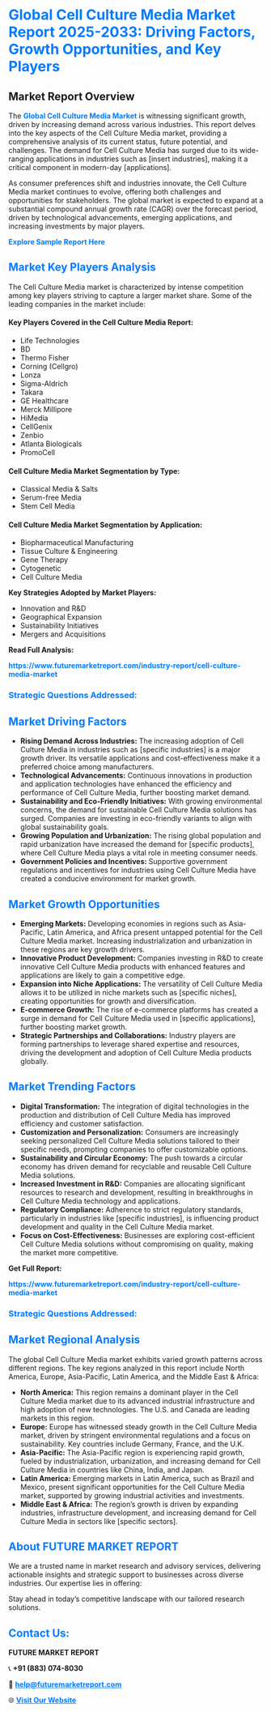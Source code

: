 <h1 style="color: #007BFF;">Global Cell Culture Media Market Report 2025-2033: Driving Factors, Growth Opportunities, and Key Players</h1>

<section id="overview">
<h2>Market Report Overview</h2>
<p>The <a href="https://www.futuremarketreport.com/industry-report/cell-culture-media-market" style="color: #007BFF; text-decoration: none;"><strong>Global Cell Culture Media Market</strong></a> is witnessing significant growth, driven by increasing demand across various industries. This report delves into the key aspects of the Cell Culture Media market, providing a comprehensive analysis of its current status, future potential, and challenges. The demand for Cell Culture Media has surged due to its wide-ranging applications in industries such as [insert industries], making it a critical component in modern-day [applications].</p>
<p>As consumer preferences shift and industries innovate, the Cell Culture Media market continues to evolve, offering both challenges and opportunities for stakeholders. The global market is expected to expand at a substantial compound annual growth rate (CAGR) over the forecast period, driven by technological advancements, emerging applications, and increasing investments by major players.</p>
</section>

<section id="overview">
<p><a href="https://www.futuremarketreport.com/request-sample/reportId=121852" style="color: #007BFF; text-decoration: none;"><strong>Explore Sample Report Here</strong></a></p>
</section>

<section id="key-players">
<h2 style="color: #007BFF;">Market Key Players Analysis</h2>
<p>The Cell Culture Media market is characterized by intense competition among key players striving to capture a larger market share. Some of the leading companies in the market include:</p>
<h4>Key Players Covered in the Cell Culture Media Report:</h4>
<ul><li>Life Technologies</li><li>BD</li><li>Thermo Fisher</li><li>Corning (Cellgro)</li><li>Lonza</li><li>Sigma-Aldrich</li><li>Takara</li><li>GE Healthcare</li><li>Merck Millipore</li><li>HiMedia</li><li>CellGenix</li><li>Zenbio</li><li>Atlanta Biologicals</li><li>PromoCell</li></ul>
<h4>Cell Culture Media Market Segmentation by Type:</h4>
<ul><li>Classical Media &amp; Salts</li><li>Serum-free Media</li><li>Stem Cell Media</li></ul>

<h4>Cell Culture Media Market Segmentation by Application:</h4>
<ul><li>Biopharmaceutical Manufacturing</li><li>Tissue Culture &amp; Engineering</li><li>Gene Therapy</li><li>Cytogenetic</li><li>Cell Culture Media</li></ul>
<p><strong>Key Strategies Adopted by Market Players:</strong></p>
<ul>
<li>Innovation and R&D</li>
<li>Geographical Expansion</li>
<li>Sustainability Initiatives</li>
<li>Mergers and Acquisitions</li>
</ul>
</section>

<section>
<p><strong>Read Full Analysis: </strong></p><a href="https://www.futuremarketreport.com/industry-report/cell-culture-media-market" style="color: #007BFF; text-decoration: none;"><strong>https://www.futuremarketreport.com/industry-report/cell-culture-media-market</strong></a>
<h3 style="color: #007BFF;">Strategic Questions Addressed:</h3>
</section>

<section id="driving-factors">
<h2 style="color: #007BFF;">Market Driving Factors</h2>
<ul>
<li><strong>Rising Demand Across Industries:</strong> The increasing adoption of Cell Culture Media in industries such as [specific industries] is a major growth driver. Its versatile applications and cost-effectiveness make it a preferred choice among manufacturers.</li>
<li><strong>Technological Advancements:</strong> Continuous innovations in production and application technologies have enhanced the efficiency and performance of Cell Culture Media, further boosting market demand.</li>
<li><strong>Sustainability and Eco-Friendly Initiatives:</strong> With growing environmental concerns, the demand for sustainable Cell Culture Media solutions has surged. Companies are investing in eco-friendly variants to align with global sustainability goals.</li>
<li><strong>Growing Population and Urbanization:</strong> The rising global population and rapid urbanization have increased the demand for [specific products], where Cell Culture Media plays a vital role in meeting consumer needs.</li>
<li><strong>Government Policies and Incentives:</strong> Supportive government regulations and incentives for industries using Cell Culture Media have created a conducive environment for market growth.</li>
</ul>
</section>

<section id="growth-opportunities">
<h2 style="color: #007BFF;">Market Growth Opportunities</h2>
<ul>
<li><strong>Emerging Markets:</strong> Developing economies in regions such as Asia-Pacific, Latin America, and Africa present untapped potential for the Cell Culture Media market. Increasing industrialization and urbanization in these regions are key growth drivers.</li>
<li><strong>Innovative Product Development:</strong> Companies investing in R&D to create innovative Cell Culture Media products with enhanced features and applications are likely to gain a competitive edge.</li>
<li><strong>Expansion into Niche Applications:</strong> The versatility of Cell Culture Media allows it to be utilized in niche markets such as [specific niches], creating opportunities for growth and diversification.</li>
<li><strong>E-commerce Growth:</strong> The rise of e-commerce platforms has created a surge in demand for Cell Culture Media used in [specific applications], further boosting market growth.</li>
<li><strong>Strategic Partnerships and Collaborations:</strong> Industry players are forming partnerships to leverage shared expertise and resources, driving the development and adoption of Cell Culture Media products globally.</li>
</ul>
</section>

<section id="trending-factors">
<h2 style="color: #007BFF;">Market Trending Factors</h2>
<ul>
<li><strong>Digital Transformation:</strong> The integration of digital technologies in the production and distribution of Cell Culture Media has improved efficiency and customer satisfaction.</li>
<li><strong>Customization and Personalization:</strong> Consumers are increasingly seeking personalized Cell Culture Media solutions tailored to their specific needs, prompting companies to offer customizable options.</li>
<li><strong>Sustainability and Circular Economy:</strong> The push towards a circular economy has driven demand for recyclable and reusable Cell Culture Media solutions.</li>
<li><strong>Increased Investment in R&D:</strong> Companies are allocating significant resources to research and development, resulting in breakthroughs in Cell Culture Media technology and applications.</li>
<li><strong>Regulatory Compliance:</strong> Adherence to strict regulatory standards, particularly in industries like [specific industries], is influencing product development and quality in the Cell Culture Media market.</li>
<li><strong>Focus on Cost-Effectiveness:</strong> Businesses are exploring cost-efficient Cell Culture Media solutions without compromising on quality, making the market more competitive.</li>
</ul>
</section>

<section>
<p><strong>Get Full Report: </strong></p><a href="https://www.futuremarketreport.com/industry-report/cell-culture-media-market" style="color: #007BFF; text-decoration: none;"><strong>https://www.futuremarketreport.com/industry-report/cell-culture-media-market</strong></a>
<h3 style="color: #007BFF;">Strategic Questions Addressed:</h3>
</section>


<section id="regional-analysis">
<h2 style="color: #007BFF;">Market Regional Analysis</h2>
<p>The global Cell Culture Media market exhibits varied growth patterns across different regions. The key regions analyzed in this report include North America, Europe, Asia-Pacific, Latin America, and the Middle East & Africa:</p>
<ul>
<li><strong>North America:</strong> This region remains a dominant player in the Cell Culture Media market due to its advanced industrial infrastructure and high adoption of new technologies. The U.S. and Canada are leading markets in this region.</li>
<li><strong>Europe:</strong> Europe has witnessed steady growth in the Cell Culture Media market, driven by stringent environmental regulations and a focus on sustainability. Key countries include Germany, France, and the U.K.</li>
<li><strong>Asia-Pacific:</strong> The Asia-Pacific region is experiencing rapid growth, fueled by industrialization, urbanization, and increasing demand for Cell Culture Media in countries like China, India, and Japan.</li>
<li><strong>Latin America:</strong> Emerging markets in Latin America, such as Brazil and Mexico, present significant opportunities for the Cell Culture Media market, supported by growing industrial activities and investments.</li>
<li><strong>Middle East & Africa:</strong> The region’s growth is driven by expanding industries, infrastructure development, and increasing demand for Cell Culture Media in sectors like [specific sectors].</li>
</ul>
</section>

<footer>
<h2 style="color: #007BFF;">About FUTURE MARKET REPORT</h2>
<p>We are a trusted name in market research and advisory services, delivering actionable insights and strategic support to businesses across diverse industries. Our expertise lies in offering:</p>

<p>Stay ahead in today’s competitive landscape with our tailored research solutions.</p>

<h2 style="color: #007BFF;">Contact Us:</h2>
<p><strong>FUTURE MARKET REPORT</strong></p>
<p>📞 <strong>+91 (883) 074-8030</strong></p>
<p>📧 <strong><a href="mailto:help@futuremarketreport.com" style="color: #007BFF;">help@futuremarketreport.com</a></strong></p>
<p>🌐 <strong><a href="https://www.futuremarketreport.com/" style="color: #007BFF;">Visit Our Website</a></strong></p>
</footer>